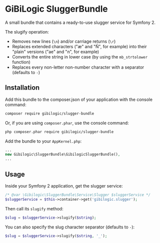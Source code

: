 # GiBiLogic SluggerBundle

A small bundle that contains a ready-to-use slugger service for Symfony 2.

The slugify operation:

* Removes new lines (`\n`) and/or carriage returns (`\r`)
* Replaces extended characters ("æ" and "Ñ", for example) into their "plain" versions ("ae" and "n", for example)
* Converts the entire string in lower case (by using the `mb_strtolower` function)
* Replaces every non-letter non-number character with a separator (defaults to `-`)

## Installation

Add this bundle to the composer.json of your application with the console command:

```bash
composer require gibilogic/slugger-bundle
```

Or, if you are using `composer.phar`, use the console command:

```bash
php composer.phar require gibilogic/slugger-bundle
```

Add the bundle to your `AppKernel.php`:

```php
...
new Gibilogic\SluggerBundle\GibilogicSluggerBundle(),
...
```

## Usage

Inside your Symfony 2 application, get the slugger service:

```php
/* @var \Gibilogic\SluggerBundle\Service\Slugger $sluggerService */
$sluggerService = $this->container->get('gibilogic.slugger');
```

Then call its `slugify` method:

```php
$slug = $sluggerService->slugify($string);
```

You can also specify the slug character separator (defaults to `-`):

```php
$slug = $sluggerService->slugify($string, '_');
```
